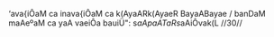 ‘ava{iÔaM ca inava{iÔaM ca k(AyaARk(AyaeR BayaABayae /
banDaM maAeºaM ca yaA vaeiÔa bauiÜ": s$aA paATaR s$aAiÔvak(L //30//